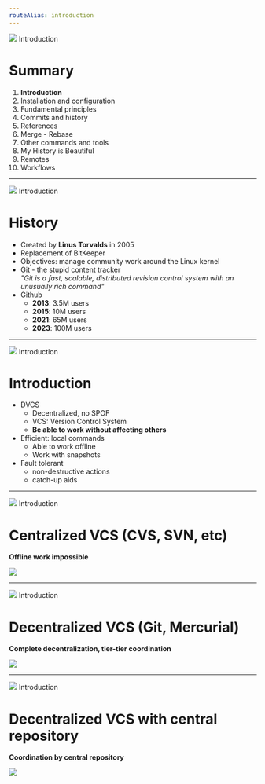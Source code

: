 ```yaml
---
routeAlias: introduction
---
```


<img absolute src="../public/git-logo.png" w-10 top-2 right-2/>
<SlideCurrentNo absolute bottom-0 right-2/>
<Link to="introduction" absolute top-3.4 font-bold right-15 color="#db4c37">Introduction</Link>

# Summary

1. <span v-mark.box.green="{ at: 1, animate: false }">**Introduction**</span>
2. <Link to="installation-and-configuration">Installation and configuration</Link>
3. <Link to="fundamental-principles">Fundamental principles</Link>
4. <Link to="commits-and-history">Commits and history</Link>
5. <Link to="references">References</Link>
6. <Link to="merge-rebase">Merge - Rebase</Link>
7. <Link to="other-commands-and-tools">Other commands and tools</Link>
8. <Link to="my-history-is-beautiful">My History is Beautiful</Link>
9. <Link to="remotes">Remotes</Link>
10. <Link to="workflows">Workflows</Link>

---

<img absolute src="../public/git-logo.png" w-10 top-2 right-2/>
<SlideCurrentNo absolute bottom-0 right-2/>
<Link to="introduction" absolute top-3.4 font-bold right-15 color="#db4c37">Introduction</Link>

# History

<v-clicks>

- Created by **Linus Torvalds** in 2005
- Replacement of BitKeeper
- Objectives: manage community work around the Linux kernel
- Git - the stupid content tracker  
  _"Git is a fast, scalable, distributed revision control system with an unusually rich command"_
- Github
  - **2013**: 3.5M users
  - **2015**: 10M users
  - **2021**: 65M users
  - **2023**: 100M users
</v-clicks>

---

<img absolute src="../public/git-logo.png" w-10 top-2 right-2/>
<SlideCurrentNo absolute bottom-0 right-2/>
<Link to="introduction" absolute top-3.4 font-bold right-15 color="#db4c37">Introduction</Link>

# Introduction

<v-clicks>

- DVCS
  - Decentralized, no SPOF
  - VCS: Version Control System
  - **Be able to work without affecting others**
- Efficient: local commands
  - Able to work offline
  - Work with snapshots
- Fault tolerant
  - non-destructive actions
  - catch-up aids
</v-clicks>

---

<img absolute src="../public/git-logo.png" w-10 top-2 right-2/>
<SlideCurrentNo absolute bottom-0 right-2/>
<Link to="introduction" absolute top-3.4 font-bold right-15 color="#db4c37">Introduction</Link>

# Centralized VCS (CVS, SVN, etc)

**Offline work impossible**

<img ml-3 src="../public/centralized-vcs.svg" />

---

<img absolute src="../public/git-logo.png" w-10 top-2 right-2/>
<SlideCurrentNo absolute bottom-0 right-2/>
<Link to="introduction" absolute top-3.4 font-bold right-15 color="#db4c37">Introduction</Link>

# Decentralized VCS (Git, Mercurial)

**Complete decentralization, tier-tier coordination**

<img ml-15 src="../public/tier-tier-decentralized-vcs.svg" />

---

<img absolute src="../public/git-logo.png" w-10 top-2 right-2/>
<SlideCurrentNo absolute bottom-0 right-2/>
<Link to="introduction" absolute top-3.4 font-bold right-15 color="#db4c37">Introduction</Link>

# Decentralized VCS with central repository

**Coordination by central repository**

<img ml-5 src="../public/coord-decentralized-vcs.svg" />
